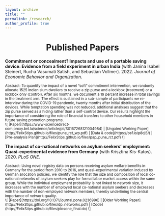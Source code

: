 ```yaml
---
layout: archive
title: ""
permalink: /research/
author_profile: true
---
```


# <center> Published Papers </center>

**Commitment or concealment? Impacts and use of a portable saving device: Evidence from a field experiment in urban India** (with Janina Isabel Steinert, Rucha Vasumati Satish, and Sebastian Vollmer). 2022. *Journal of Economic Behavior and Organization*. 

<small>
Abstract: To quantify the impact of a novel “soft” commitment intervention, we randomly allocate 1525 Indian slum dwellers to receive a zip purse and a lockbox (treatment) or a lockbox only (control). After six months, we document a 19 percent increase in total savings in the treatment arm. The effect is sustained in a sub-sample of participants we re-interview during the COVID-19 pandemic, twenty months after initial distribution of the devices. While temptation spending was not reduced, additional analyses suggest that the zip purse served as a hiding rather than a self-control device. Our results highlight the importance of considering the role of financial transfers to other household members in future saving promotion programs. </small> <br/>
<small> \[ [Paper](https://www-sciencedirect-com.proxy.bnl.lu/science/article/pii/S0167268121004984) | [Ungated Working Paper](http://FelixStips.github.io/files/pune_rct_wp.pdf) | [Data & code](https://osf.io/p8dj5/) | [Pre-analysis Plan](http://FelixStips.github.io/files/pap_pune_rct.pdf) \] </small>


**The impact of co-national networks on asylum seekers’ employment: Quasi-experimental evidence from Germany** (with Krisztina Kis-Katos). 2020. *PLoS ONE*. 

<small>
Abstract: Using novel registry data on persons receiving asylum welfare benefits in Germany for the period from 2010 to 2016, and quasi-experimental variation induced by German allocation policies, we identify the role that the size and composition of local co-national networks of asylum seekers play for formal labor market access within the same group. While the individual employment probability is not linked to network size, it increases with the number of employed local co-national asylum seekers and decreases with the number of non-employed network members, thereby underlining the central importance of network quality. </small> <br/>  
<small> \[ [Paper](https://doi.org/10.1371/journal.pone.0236996) | [Older Working Paper](http://FelixStips.github.io/files/dp_networks.pdf) | [Code](http://FelixStips.github.io/files/plosone_final.do) \] </small>
